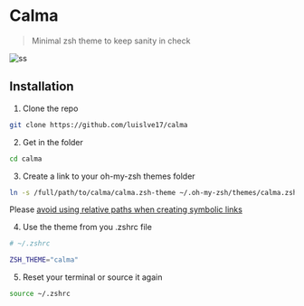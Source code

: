 # Calma

> Minimal zsh theme to keep sanity in check

![ss](https://imgur.com/a/MenYIV4)

## Installation

1. Clone the repo

```bash
git clone https://github.com/luislve17/calma
```

2. Get in the folder
```bash
cd calma
```

3. Create a link to your oh-my-zsh themes folder
```bash
ln -s /full/path/to/calma/calma.zsh-theme ~/.oh-my-zsh/themes/calma.zsh-theme
```
Please [avoid using relative paths when creating symbolic links](https://www.reddit.com/r/linuxquestions/comments/e6n110/comment/f9ru19l/?utm_source=share&utm_medium=web3x)

4. Use the theme from you .zshrc file
```bash
# ~/.zshrc

ZSH_THEME="calma"
```

5. Reset your terminal or source it again
```bash
source ~/.zshrc
```
